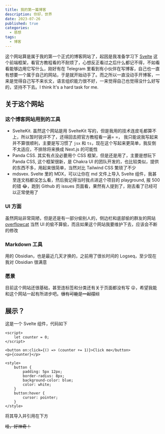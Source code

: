 ```yaml
---
title: 我的第一篇博客
description: 你好，世界
date: 2023-07-26
published: true
categories:
  - 感想
tags:
  - 博客
---
```


这个网站算是属于我的第一个正式的博客网站了，起因是我准备学习下 [Svelte](https://svelte.dev/) 这个前端框架，看官方教程看的不耐烦了，心想反正看过之后什么都记不得，不如看看能够边用它写什么，刚好有在 Telegram 里看到有小伙伴在写博客，自己也一直有想要一个属于自己的网站，于是就开始动手了。而之所以一直没动手开博客，一来是觉得自己写不来长文，语言组织能力很不好，一来觉得自己也觉得没什么好写的，坚持不下去。I think It's a hard task for me.

## 关于这个网站

### 这个博客网站用到的工具

- SvelteKit. 虽然这个网站是用 SvelteKit 写的，但是我用的技术连皮毛都算不上，所以暂时锐评不了，还得回去把官方教程看一遍= =， 我只能说我写起来并不算很顺利，主要是写习惯了 `jsx` 和 `ts`，现在这个写起来更简单，我反倒不太适应，不排除将来换成 Next.js 的可能性
- Panda CSS. 其实有点没必要用个 CSS 框架，但是还是用了，主要是想玩下 Panda CSS, 这个框架很新，是 Chakra UI 的团队开发的，也比较类似，提供的东西不多，用起来很简单，当然对比 Tailwind CSS 繁琐了不少
- mdsvex. Svelte 里的 MDX，可以让你在 md 文件上导入 Svelte 组件，我甚至连文档都没怎么看，然后我记得当时我点进这个项目的 playground, 报 500 的错 😂，跑到 Github 的 issues 页面看，果然有人提到了，刚去看了已经可以正常使用了

### UI 方面

虽然网站非常简陋，但是还是有一部分偷别人的，侧边栏和底部偷的群友的网站 [overflowcat](https://blog.xinshijiededa.men/) 当然 UI 的偷不算偷，而且如果这个网站我要维护下去，应该会不断的修改

### Markdown 工具

用的 Obsidian，也是最近几天才换的，之前用了很长时间的 Logseq，至少现在我对 Obsidian 很满意

### 愿景

目前这个网站还很基础，甚至连标签和分类还有关于页面都没有写 😜，希望我能和这个网站一起有所进步吧。~~很有可能是一起摆烂~~

## 展示？

这是一个 Svelte 组件，代码如下

```svelte
<script>
	let counter = 0;
</script>

<button on:click={() => (counter += 1)}>Click me</button>
<p>{counter}</p>

<style>
	button {
		padding: 5px 12px;
		border-radius: 8px;
		background-color: blue;
		color: white;
	}
	button:hover {
		cursor: pointer;
	}
</style>
```

将其导入并引用在下方

<script>
	import Counter from "./counter.svelte";
</script>
<Counter />

~~哇，好神奇！~~
